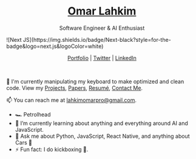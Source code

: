 
<p align="center">
  <!---<img src="" width="100%" />-->
  <h1 align="center"><a href="https://lahkimomar.com">Omar Lahkim</a></h1>
  <p align="center">Software Engineer & AI Enthusiast</p>
  ![Next JS](https://img.shields.io/badge/Next-black?style=for-the-badge&logo=next.js&logoColor=white)
</p>

<p align="center">
  <a href="https://lahkimomar.com">Portfolio</a> | 
  <a href="https://twitter.com/OmarLahkim4">Twitter</a> |
  <a href="https://linkedin.com/in/omar-lahkim-59a868209">LinkedIn</a>
</p>

<br />

💫 I'm currently manipulating my keyboard to make optimized and clean code. View my [Projects](https://lahkimomar.com/#projects), [Papers](https://lahkimomar.com/#papers), [Resumé](https://lahkimomar.com/resume), [Contact Me](https://lahkimomar.com/).

📫 You can reach me at lahkimomarpro@gmail.com.
- 🏎️ Petrolhead
- 🌱 I’m currently learning about anything and everything around AI and JavaScript.
- 💬 Ask me about Python, JavaScript, React Native, and anything about Cars 🚗
- ⚡ Fun fact: I do kickboxing 🥊.
